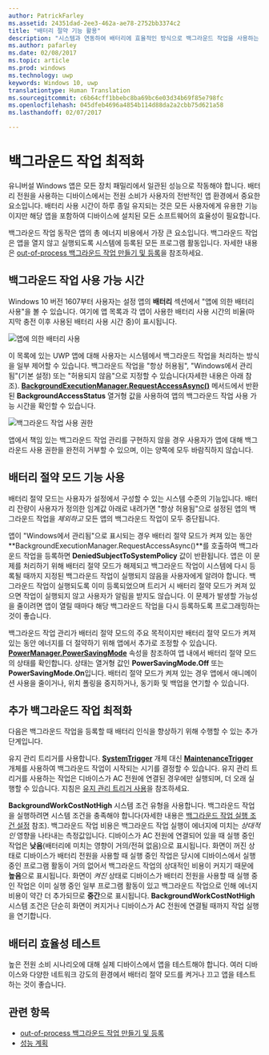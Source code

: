 ```yaml
---
author: PatrickFarley
ms.assetid: 24351dad-2ee3-462a-ae78-2752bb3374c2
title: "배터리 절약 기능 활용"
description: "시스템과 연동하여 배터리에 효율적인 방식으로 백그라운드 작업을 사용하는 UWP 앱을 만듭니다."
ms.author: pafarley
ms.date: 02/08/2017
ms.topic: article
ms.prod: windows
ms.technology: uwp
keywords: Windows 10, uwp
translationtype: Human Translation
ms.sourcegitcommit: c6b64cff1bbebc8ba69bc6e03d34b69f85e798fc
ms.openlocfilehash: 045dfeb4696a4854b114d88da2a2cbb75d621a58
ms.lasthandoff: 02/07/2017

---
```


# <a name="optimize-background-activity"></a>백그라운드 작업 최적화

유니버설 Windows 앱은 모든 장치 패밀리에서 일관된 성능으로 작동해야 합니다. 배터리 전원을 사용하는 디바이스에서는 전원 소비가 사용자의 전반적인 앱 환경에서 중요한 요소입니다. 배터리 사용 시간이 하루 종일 유지되는 것은 모든 사용자에게 유용한 기능이지만 해당 앱을 포함하여 디바이스에 설치된 모든 소프트웨어의 효율성이 필요합니다. 

백그라운드 작업 동작은 앱의 총 에너지 비용에서 가장 큰 요소입니다. 백그라운드 작업은 앱을 열지 않고 실행되도록 시스템에 등록된 모든 프로그램 활동입니다. 자세한 내용은 [out-of-process 백그라운드 작업 만들기 및 등록](https://msdn.microsoft.com/windows/uwp/launch-resume/create-and-register-a-background-task)을 참조하세요.

## <a name="background-activity-allowance"></a>백그라운드 작업 사용 가능 시간

Windows 10 버전 1607부터 사용자는 설정 앱의 **배터리** 섹션에서 "앱에 의한 배터리 사용"을 볼 수 있습니다. 여기에 앱 목록과 각 앱이 사용한 배터리 사용 시간의 비율(마지막 충전 이후 사용된 배터리 사용 시간 중)이 표시됩니다. 

![앱에 의한 배터리 사용](images/battery-usage-by-app.png)

이 목록에 있는 UWP 앱에 대해 사용자는 시스템에서 백그라운드 작업을 처리하는 방식을 일부 제어할 수 있습니다. 백그라운드 작업을 "항상 허용됨", "Windows에서 관리됨"(기본 설정) 또는 "허용되지 않음"으로 지정할 수 있습니다(자세한 내용은 아래 참조). [**BackgroundExecutionManager.RequestAccessAsync()**](https://msdn.microsoft.com/library/windows/apps/windows.applicationmodel.background.backgroundexecutionmanager.requestaccessasync.aspx) 메서드에서 반환된 **BackgroundAccessStatus** 열거형 값을 사용하여 앱의 백그라운드 작업 사용 가능 시간을 확인할 수 있습니다.

![백그라운드 작업 사용 권한](images/background-task-permissions.png)

앱에서 책임 있는 백그라운드 작업 관리를 구현하지 않을 경우 사용자가 앱에 대해 백그라운드 사용 권한을 완전히 거부할 수 있으며, 이는 양쪽에 모두 바람직하지 않습니다.

## <a name="work-with-the-battery-saver-feature"></a>배터리 절약 모드 기능 사용
배터리 절약 모드는 사용자가 설정에서 구성할 수 있는 시스템 수준의 기능입니다. 배터리 잔량이 사용자가 정의한 임계값 아래로 내려가면 "항상 허용됨"으로 설정된 앱의 백그라운드 작업을 *제외하고* 모든 앱의 백그라운드 작업이 모두 중단됩니다.

앱이 "Windows에서 관리됨"으로 표시되는 경우 배터리 절약 모드가 켜져 있는 동안 **BackgroundExecutionManager.RequestAccessAsync()**를 호출하여 백그라운드 작업을 등록하면 **DeniedSubjectToSystemPolicy** 값이 반환됩니다. 앱은 이 문제를 처리하기 위해 배터리 절약 모드가 해제되고 백그라운드 작업이 시스템에 다시 등록될 때까지 지정된 백그라운드 작업이 실행되지 않음을 사용자에게 알려야 합니다. 백그라운드 작업이 실행되도록 이미 등록되었으며 트리거 시 배터리 절약 모드가 켜져 있으면 작업이 실행되지 않고 사용자가 알림을 받지도 않습니다. 이 문제가 발생할 가능성을 줄이려면 앱이 열릴 때마다 해당 백그라운드 작업을 다시 등록하도록 프로그래밍하는 것이 좋습니다.

백그라운드 작업 관리가 배터리 절약 모드의 주요 목적이지만 배터리 절약 모드가 켜져 있는 동안 에너지를 더 절약하기 위해 앱에서 추가로 조정할 수 있습니다. [**PowerManager.PowerSavingMode**](https://msdn.microsoft.com/library/windows/apps/windows.phone.system.power.powermanager.powersavingmode.aspx) 속성을 참조하여 앱 내에서 배터리 절약 모드의 상태를 확인합니다. 상태는 열거형 값인 **PowerSavingMode.Off** 또는 **PowerSavingMode.On**입니다. 배터리 절약 모드가 켜져 있는 경우 앱에서 애니메이션 사용을 줄이거나, 위치 폴링을 중지하거나, 동기화 및 백업을 연기할 수 있습니다. 

## <a name="further-optimize-background-tasks"></a>추가 백그라운드 작업 최적화
다음은 백그라운드 작업을 등록할 때 배터리 인식을 향상하기 위해 수행할 수 있는 추가 단계입니다.

유지 관리 트리거를 사용합니다. [**SystemTrigger**](https://msdn.microsoft.com/library/windows/apps/windows.applicationmodel.background.maintenancetrigger.aspx) 개체 대신 [**MaintenanceTrigger**](https://msdn.microsoft.com/library/windows/apps/windows.applicationmodel.background.systemtrigger.aspx) 개체를 사용하여 백그라운드 작업이 시작되는 시기를 결정할 수 있습니다. 유지 관리 트리거를 사용하는 작업은 디바이스가 AC 전원에 연결된 경우에만 실행되며, 더 오래 실행할 수 있습니다. 지침은 [유지 관리 트리거 사용](https://msdn.microsoft.com/windows/uwp/launch-resume/use-a-maintenance-trigger)을 참조하세요.

**BackgroundWorkCostNotHigh** 시스템 조건 유형을 사용합니다. 백그라운드 작업을 실행하려면 시스템 조건을 충족해야 합니다(자세한 내용은 [백그라운드 작업 실행 조건 설정](https://msdn.microsoft.com/windows/uwp/launch-resume/set-conditions-for-running-a-background-task) 참조). 백그라운드 작업 비용은 백그라운드 작업 실행이 에너지에 미치는 *상대적인* 영향을 나타내는 측정값입니다. 디바이스가 AC 전원에 연결되어 있을 때 실행 중인 작업은 **낮음**(배터리에 미치는 영향이 거의/전혀 없음)으로 표시됩니다. 화면이 꺼진 상태로 디바이스가 배터리 전원을 사용할 때 실행 중인 작업은 당시에 디바이스에서 실행 중인 프로그램 활동이 거의 없어서 백그라운드 작업의 상대적인 비용이 커지기 때문에 **높음**으로 표시됩니다. 화면이 *켜진* 상태로 디바이스가 배터리 전원을 사용할 때 실행 중인 작업은 이미 실행 중인 일부 프로그램 활동이 있고 백그라운드 작업으로 인해 에너지 비용이 약간 더 추가되므로 **중간**으로 표시됩니다. **BackgroundWorkCostNotHigh** 시스템 조건은 단순히 화면이 켜지거나 디바이스가 AC 전원에 연결될 때까지 작업 실행을 연기합니다.

## <a name="test-battery-efficiency"></a>배터리 효율성 테스트

높은 전원 소비 시나리오에 대해 실제 디바이스에서 앱을 테스트해야 합니다. 여러 디바이스와 다양한 네트워크 강도의 환경에서 배터리 절약 모드를 켜거나 끄고 앱을 테스트하는 것이 좋습니다.

## <a name="related-topics"></a>관련 항목

* [out-of-process 백그라운드 작업 만들기 및 등록](https://msdn.microsoft.com/windows/uwp/launch-resume/create-and-register-a-background-task)  
* [성능 계획](https://msdn.microsoft.com/windows/uwp/debug-test-perf/planning-and-measuring-performance)  


